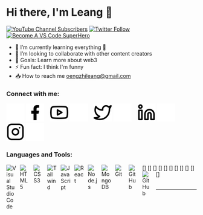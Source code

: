 # Hi there, I'm Leang 👋 

[![YouTube Channel Subscribers](https://img.shields.io/youtube/channel/subscribers/UCDCHcqyeQgJ-jVSd6VJkbCw?logo=youtube&logoColor=red&style=for-the-badge)](https://www.youtube.com/@Kdmhhh123
)
[![Twitter Follow](https://img.shields.io/twitter/follow/oengzhileang?color=1DA1F2&logo=twitter&style=for-the-badge)](https://twitter.com/intent/follow?original_referer=https%3A%2F%2Fgithub.com%2oengzhileang&screen_name=oengzhileang)
[![Become A VS Code SuperHero](https://img.shields.io/badge/-Become%20A%20VS%20Code%20SuperHero%20%E2%86%92-gray.svg?colorB=ff652f&style=for-the-badge)](https://vsCodeHero.com)

- 🌱 I’m currently learning everything 🤣
- 👯 I’m looking to collaborate with other content creators
- 🥅 Goals: Learn more about web3
- ⚡ Fun fact: I think I'm funny
- 📥 How to reach me oengzhileang@gmail.com

### Connect with me:

[![website](./img/facebook-light.svg)](https://www.facebook.com/ImAGamerOne#gh-light-mode-only)
[![website](./img/facebook.svg)](https://www.facebook.com/ImAGamerOne#gh-dark-mode-only)
&nbsp;&nbsp;
[![website](./img/youtube-light.svg)](https://www.youtube.com/@Kdmhhh123#gh-light-mode-only)
[![website](./img/youtube-dark.svg)](https://www.youtube.com/@Kdmhhh123#gh-dark-mode-only)
&nbsp;&nbsp;
[![website](./img/twitter-light.svg)](https://x.com/oengzhileang#gh-light-mode-only)
[![website](./img/twitter-dark.svg)](https://x.com/oengzhileang#gh-dark-mode-only)
&nbsp;&nbsp;
[![website](./img/linkedin-light.svg)](https://www.linkedin.com/in/oeng-zhileang-915b97336/#gh-light-mode-only)
[![website](./img/linkedin-dark.svg)](https://www.linkedin.com/in/oeng-zhileang-915b97336/#gh-dark-mode-only)
&nbsp;&nbsp;
[![website](./img/instagram-light.svg)](https://www.instagram.com/oengzhileang.dev#gh-light-mode-only)
[![website](./img/instagram-dark.svg)](https://www.instagram.com/oengzhileang.dev#gh-dark-mode-only)

### Languages and Tools:

[<img align="left" alt="Visual Studio Code" width="26px" src="https://cdn.jsdelivr.net/gh/devicons/devicon/icons/vscode/vscode-original.svg" style="padding-right:10px;" />]
[<img align="left" alt="HTML5" width="26px" src="https://cdn.jsdelivr.net/gh/devicons/devicon/icons/html5/html5-original.svg" style="padding-right:10px;" />]
[<img align="left" alt="CSS3" width="26px" src="https://cdn.jsdelivr.net/gh/devicons/devicon/icons/css3/css3-original.svg" style="padding-right:10px;" />]
[<img align="left" alt="Tailwind" width="26px" src="https://cdn.jsdelivr.net/gh/devicons/devicon@latest/icons/tailwindcss/tailwindcss-original.svg" style="padding-right:10px;">]
[<img align="left" alt="JavaScript" width="26px" src="https://cdn.jsdelivr.net/gh/devicons/devicon/icons/javascript/javascript-original.svg" style="padding-right:10px;" />]
[<img align="left" alt="React" width="26px" src="https://cdn.jsdelivr.net/gh/devicons/devicon/icons/react/react-original.svg" style="padding-right:10px;" />]
[<img align="left" alt="Node.js" width="26px" src="https://cdn.jsdelivr.net/gh/devicons/devicon/icons/nodejs/nodejs-original.svg" style="padding-right:10px;" />]
[<img align="left" alt="MongoDB" width="26px" src="https://cdn.jsdelivr.net/gh/devicons/devicon/icons/mongodb/mongodb-original.svg" style="padding-right:10px;" />]
[<img align="left" alt="Git" width="26px" src="https://cdn.jsdelivr.net/gh/devicons/devicon/icons/git/git-original.svg" style="padding-right:10px;" />]
[<img align="left" alt="GitHub" width="26px" src="https://user-images.githubusercontent.com/3369400/139447912-e0f43f33-6d9f-45f8-be46-2df5bbc91289.png" style="padding-right:10px;" />]
[<img align="left" alt="GitHub" width="26px" src="https://user-images.githubusercontent.com/3369400/139448065-39a229ba-4b06-434b-bc67-616e2ed80c8f.png" style="padding-right:10px;" />]
<br />
<br />

---





